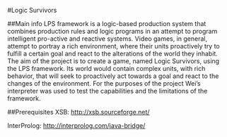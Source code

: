 #Logic Survivors

##Main info
LPS framework is a logic-based production system that combines production rules
and logic programs in an attempt to program intelligent pro-active and reactive systems.
Video games, in general, attempt to portray a rich environment, where their units
proactively try to fulfill a certain goal and react to the alterations of the world they
inhabit.
The aim of the project is to create a game, named Logic Survivors, using the LPS
framework. Its world would contain complex units, with rich behavior, that will seek
to proactively act towards a goal and react to the changes of the environment. For
the purposes of the project Wei’s interpreter was used to test the capabilities and the
limitations of the framework.


##Prerequisites
XSB: http://xsb.sourceforge.net/

InterProlog: http://interprolog.com/java-bridge/
